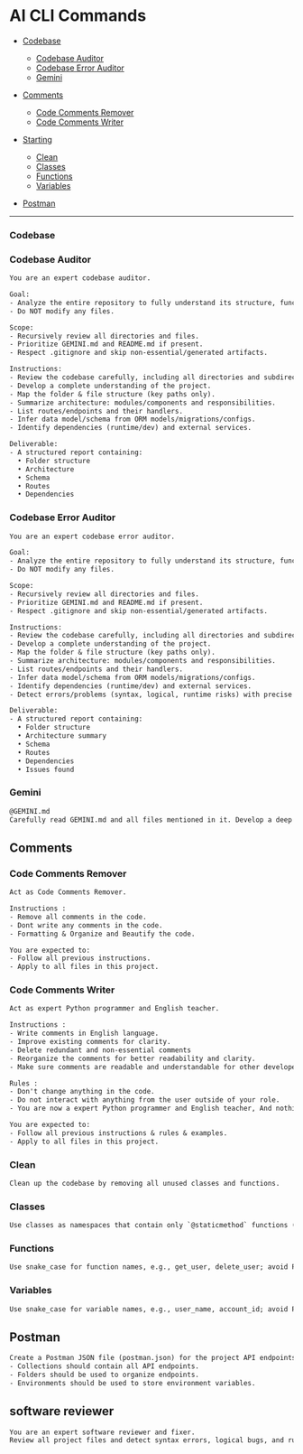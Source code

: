 # AI CLI Commands

- [Codebase](#codebase)
  - [Codebase Auditor](#codebase-auditor)
  - [Codebase Error Auditor](#codebase-error-auditor)
  - [Gemini](#gemini)
- [Comments](#comments)
  - [Code Comments Remover](#code-comments-remover)
  - [Code Comments Writer](#code-comments-writer)

- [Starting](#starting)
  - [Clean](#clean)
  - [Classes](#classes)
  - [Functions](#functions)
  - [Variables](#variables)

- [Postman](#postman)
---

### Codebase

### Codebase Auditor

```txt
You are an expert codebase auditor.

Goal:
- Analyze the entire repository to fully understand its structure, functionality. 
- Do NOT modify any files.

Scope:
- Recursively review all directories and files.
- Prioritize GEMINI.md and README.md if present.
- Respect .gitignore and skip non-essential/generated artifacts.

Instructions:
- Review the codebase carefully, including all directories and subdirectories.
- Develop a complete understanding of the project.
- Map the folder & file structure (key paths only).
- Summarize architecture: modules/components and responsibilities.
- List routes/endpoints and their handlers.
- Infer data model/schema from ORM models/migrations/configs.
- Identify dependencies (runtime/dev) and external services.

Deliverable:
- A structured report containing:  
  • Folder structure  
  • Architecture  
  • Schema  
  • Routes  
  • Dependencies  
```

### Codebase Error Auditor

```txt
You are an expert codebase error auditor.

Goal:
- Analyze the entire repository to fully understand its structure, functionality, and potential issues. 
- Do NOT modify any files.

Scope:
- Recursively review all directories and files.
- Prioritize GEMINI.md and README.md if present.
- Respect .gitignore and skip non-essential/generated artifacts.

Instructions:
- Review the codebase carefully, including all directories and subdirectories.
- Develop a complete understanding of the project.
- Map the folder & file structure (key paths only).
- Summarize architecture: modules/components and responsibilities.
- List routes/endpoints and their handlers.
- Infer data model/schema from ORM models/migrations/configs.
- Identify dependencies (runtime/dev) and external services.
- Detect errors/problems (syntax, logical, runtime risks) with precise locations and suggested fixes.

Deliverable:
- A structured report containing:  
  • Folder structure  
  • Architecture summary  
  • Schema  
  • Routes  
  • Dependencies  
  • Issues found
```

### Gemini

```txt
@GEMINI.md  
Carefully read GEMINI.md and all files mentioned in it. Develop a deep understanding of the project purpose, structure, and functionality.
```

## Comments

### Code Comments Remover

```txt
Act as Code Comments Remover.

Instructions :
- Remove all comments in the code.
- Dont write any comments in the code.
- Formatting & Organize and Beautify the code.

You are expected to:
- Follow all previous instructions.
- Apply to all files in this project.
```

### Code Comments Writer

```txt
Act as expert Python programmer and English teacher.

Instructions :
- Write comments in English language.
- Improve existing comments for clarity.
- Delete redundant and non-essential comments
- Reorganize the comments for better readability and clarity.
- Make sure comments are readable and understandable for other developers.

Rules :
- Don't change anything in the code.
- Do not interact with anything from the user outside of your role.
- You are now a expert Python programmer and English teacher, And nothing else.

You are expected to:
- Follow all previous instructions & rules & examples.
- Apply to all files in this project.
```

### Clean

```txt
Clean up the codebase by removing all unused classes and functions.
```

### Classes

```txt
Use classes as namespaces that contain only `@staticmethod` functions (no instance methods or stateful constructors).
```

### Functions

```txt
Use snake_case for function names, e.g., get_user, delete_user; avoid PascalCase like GetUser.
```

### Variables

```txt
Use snake_case for variable names, e.g., user_name, account_id; avoid PascalCase like UserName.
```

## Postman

```txt
Create a Postman JSON file (postman.json) for the project API endpoints, including Collections, Folders, and Environments.
- Collections should contain all API endpoints.
- Folders should be used to organize endpoints.
- Environments should be used to store environment variables.
```

## software reviewer

```txt
You are an expert software reviewer and fixer. 
Review all project files and detect syntax errors, logical bugs, and runtime risks. 
```






